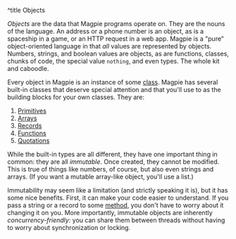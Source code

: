 ^title Objects

*Objects* are the data that Magpie programs operate on. They are the nouns of
the language. An address or a phone number is an object, as is a spaceship in a
game, or an HTTP request in a web app. Magpie is a "pure" object-oriented language in that *all* values are represented by objects. Numbers, strings, and boolean values are objects, as are functions, classes, chunks of code, the special value `nothing`, and even types. The whole kit and caboodle.

Every object in Magpie is an instance of some [class](classes.html). Magpie has
several built-in classes that deserve special attention and that you'll use to
as the building blocks for your own classes. They are:

1. [Primitives](primitives.html)
1. [Arrays](arrays.html)
1. [Records](records.html)
1. [Functions](functions.html)
1. [Quotations](quotations.html)

While the built-in types are all different, they have one important thing in common: they are all *immutable*. Once created, they cannot be modified. This is true of things like numbers, of course, but also even strings and arrays. (If you want a mutable array-like object, you'll use a list.)

Immutability may seem like a limitation (and strictly speaking it is), but it has some nice benefits. First, it can make your code easier to understand. If you pass a string or a record to some [method](multimethods.html), you don't have to worry about it changing it on you. More importantly, immutable objects are inherently *concurrency-friendly:* you can share them between threads without having to worry about synchronization or locking.